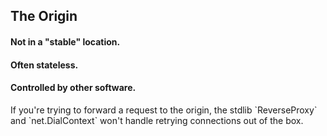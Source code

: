 ## The Origin

#### Not in a "stable" location.

#### Often stateless.

#### Controlled by other software.

<aside class="notes">
If you're trying to forward a request to the origin, the stdlib `ReverseProxy` and `net.DialContext` won't handle retrying connections out of the box.
</aside>
